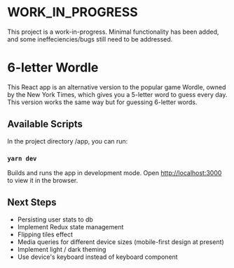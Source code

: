 # WORK_IN_PROGRESS

This project is a work-in-progress. Minimal functionality has been added, and some ineffeciencies/bugs still need to be addressed.

# 6-letter Wordle

This React app is an alternative version to the popular game Wordle, owned by the New York Times, which gives you a 5-letter word to guess every day.\
This version works the same way but for guessing 6-letter words.

## Available Scripts

In the project directory /app, you can run:

### `yarn dev`

Builds and runs the app in development mode.
Open [http://localhost:3000](http://localhost:3000) to view it in the browser.

## Next Steps

- Persisting user stats to db
- Implement Redux state management
- Flipping tiles effect
- Media queries for different device sizes (mobile-first design at present)
- Implement light / dark theming
- Use device's keyboard instead of keyboard component
